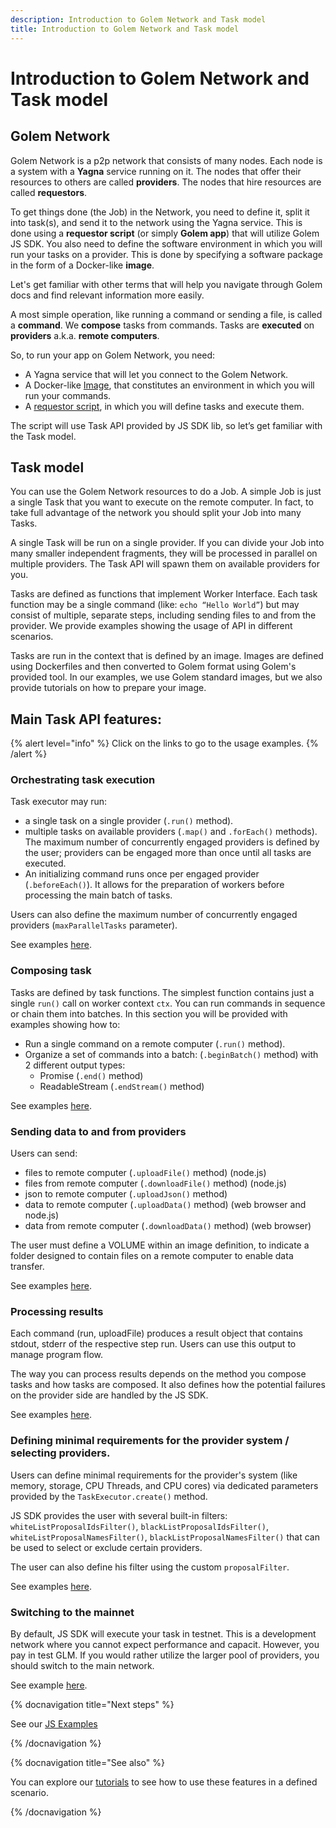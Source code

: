 ```yaml
---
description: Introduction to Golem Network and Task model
title: Introduction to Golem Network and Task model
---
```


# Introduction to Golem Network and Task model

## Golem Network

Golem Network is a p2p network that consists of many nodes. Each node is a system with a **Yagna** service running on it. The nodes that offer their resources to others are called **providers**. The nodes that hire resources are called **requestors**.

To get things done (the Job) in the Network, you need to define it, split it into task(s), and send it to the network using the Yagna service. This is done using a **requestor script** (or simply **Golem app**) that will utilize Golem JS SDK. You also need to define the software environment in which you will run your tasks on a provider. This is done by specifying a software package in the form of a Docker-like **image**.

Let's get familiar with other terms that will help you navigate through Golem docs and find relevant information more easily.

A most simple operation, like running a command or sending a file, is called a **command**. We **compose** tasks from commands. Tasks are **executed** on **providers** a.k.a. **remote computers**.

So, to run your app on Golem Network, you need:

- A Yagna service that will let you connect to the Golem Network.
- A Docker-like [Image](/docs/creators/javascript/guides/golem-images), that constitutes an environment in which you will run your commands.
- A [requestor script](/docs/creators/javascript/tutorials/quickstart-explained), in which you will define tasks and execute them.

The script will use Task API provided by JS SDK lib, so let’s get familiar with the Task model.

## Task model

You can use the Golem Network resources to do a Job. A simple Job is just a single Task that you want to execute on the remote computer. In fact, to take full advantage of the network you should split your Job into many Tasks.

A single Task will be run on a single provider. If you can divide your Job into many smaller independent fragments, they will be processed in parallel on multiple providers. The Task API will spawn them on available providers for you.

Tasks are defined as functions that implement Worker Interface. Each task function may be a single command (like: `echo “Hello World”`) but may consist of multiple, separate steps, including sending files to and from the provider. We provide examples showing the usage of API in different scenarios.

Tasks are run in the context that is defined by an image. Images are defined using Dockerfiles and then converted to Golem format using Golem's provided tool. In our examples, we use Golem standard images, but we also provide tutorials on how to prepare your image.

## Main Task API features:

{% alert level="info" %}
Click on the links to go to the usage examples.
{% /alert %}

### Orchestrating task execution

Task executor may run:

- a single task on a single provider (`.run()` method).
- multiple tasks on available providers (`.map()` and `.forEach()` methods). The maximum number of concurrently engaged providers is defined by the user; providers can be engaged more than once until all tasks are executed.
- An initializing command runs once per engaged provider (`.beforeEach()`). It allows for the preparation of workers before processing the main batch of tasks.

Users can also define the maximum number of concurrently engaged providers (`maxParallelTasks` parameter).

See examples [here](/docs/creators/javascript/examples/executing-tasks).

### Composing task

Tasks are defined by task functions. The simplest function contains just a single `run()` call on worker context `ctx`. You can run commands in sequence or chain them into batches. In this section you will be provided with examples showing how to:

- Run a single command on a remote computer (`.run()` method).
- Organize a set of commands into a batch: (`.beginBatch()` method) with 2 different output types:
  - Promise (`.end()` method)
  - ReadableStream (`.endStream()` method)

See examples [here](/docs/creators/javascript/examples/composing-tasks).

### Sending data to and from providers

Users can send:

- files to remote computer (`.uploadFile()` method) (node.js)
- files from remote computer (`.downloadFile()` method) (node.js)
- json to remote computer (`.uploadJson()` method)
- data to remote computer (`.uploadData()` method) (web browser and node.js)
- data from remote computer (`.downloadData()` method) (web browser)

The user must define a VOLUME within an image definition, to indicate a folder designed to contain files on a remote computer to enable data transfer.

See examples [here](/docs/creators/javascript/examples/transferring-data).

### Processing results

Each command (run, uploadFile) produces a result object that contains stdout, stderr of the respective step run. Users can use this output to manage program flow.

The way you can process results depends on the method you compose tasks and how tasks are composed.
It also defines how the potential failures on the provider side are handled by the JS SDK.

See examples [here](/docs/creators/javascript/examples/working-with-results).

### Defining minimal requirements for the provider system / selecting providers.

Users can define minimal requirements for the provider's system (like memory, storage, CPU Threads, and CPU cores) via dedicated parameters provided by the `TaskExecutor.create()` method.

JS SDK provides the user with several built-in filters: `whiteListProposalIdsFilter()`, `blackListProposalIdsFilter()`, `whiteListProposalNamesFilter()`, `blackListProposalNamesFilter()` that can be used to select or exclude certain providers.

The user can also define his filter using the custom `proposalFilter`.

See examples [here](/docs/creators/javascript/examples/selecting-providers).

### Switching to the mainnet

By default, JS SDK will execute your task in testnet. This is a development network where you cannot expect performance and capacit. However, you pay in test GLM. If you would rather utilize the larger pool of providers, you should switch to the main network.

See example [here](/docs/creators/javascript/examples/switching-to-mainnet).

{% docnavigation title="Next steps" %}

See our [JS Examples](/docs/creators/javascript/examples)

{% /docnavigation %}

{% docnavigation title="See also" %}

You can explore our [tutorials](/docs/creators/javascript/tutorials) to see how to use these features in a defined scenario.

{% /docnavigation %}
